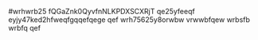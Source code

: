 #wrhwrb25
fQGaZnk0QyvfnNLKPDXSCXRjT
qe25yfeeqf
eyjy47ked2hfweqfgqqefqege
qef
wrh75625y8orwbw
vrwwbfqew
wrbsfb
wrbfq
qef
